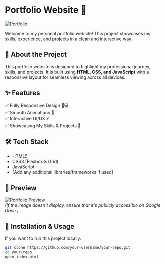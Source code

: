 # Portfolio Website 🚀  

[![Portfolio](https://img.shields.io/badge/Live-Demo-brightgreen)](https://avdeshjadon-dev.github.io/portfolio/index.html)  

Welcome to my personal portfolio website! This project showcases my skills, experience, and projects in a clean and interactive way.  

## 🌟 About the Project  
This portfolio website is designed to highlight my professional journey, skills, and projects. It is built using **HTML, CSS, and JavaScript** with a responsive layout for seamless viewing across all devices.  

## ✨ Features  
✅ Fully Responsive Design 📱💻  
✅ Smooth Animations 🎨  
✅ Interactive UI/UX ⚡  
✅ Showcasing My Skills & Projects 🚀  

## 🛠️ Tech Stack  
- HTML5  
- CSS3 (Flexbox & Grid)  
- JavaScript  
- [Add any additional libraries/frameworks if used]  

## 📸 Preview  
![Portfolio Preview](https://drive.google.com/uc?id=14BF7A7A8LCIcksv1LN70hpl7mZsUy3AM)  
*(If the image doesn't display, ensure that it's publicly accessible on Google Drive.)*  

## 📂 Installation & Usage  
If you want to run this project locally:  
```bash
git clone https://github.com/your-username/your-repo.git  
cd your-repo  
open index.html
